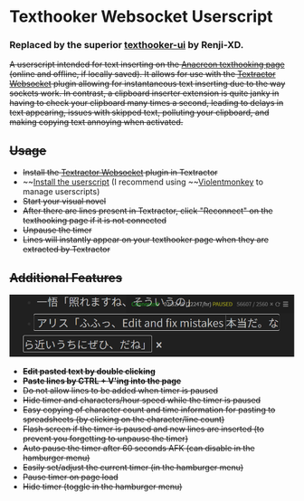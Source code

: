 # Texthooker Websocket Userscript

### Replaced by the superior [texthooker-ui](https://github.com/Renji-XD/texthooker-ui) by Renji-XD.

~~A userscript intended for text inserting on the [Anacreon texthooking page](https://anacreondjt.gitlab.io/texthooker.html) (online and offline, if locally saved). It allows for use with the [Textractor Websocket](https://github.com/sadolit/textractor-websocket) plugin allowing for instantaneous text inserting due to the way sockets work. In contrast, a clipboard inserter extension is quite janky in having to check your clipboard many times a second, leading to delays in text appearing, issues with skipped text, polluting your clipboard, and making copying text annoying when activated.~~

## ~~Usage~~

- ~~Install the [Textractor Websocket](https://github.com/sadolit/textractor-websocket) plugin in Textractor~~
- ~~[Install the userscript](https://github.com/MarvNC/texthooker-websocket/raw/master/texthooker.user.js) (I recommend using ~~[Violentmonkey](https://violentmonkey.github.io/) to manage userscripts)
- ~~Start your visual novel~~
- ~~After there are lines present in Textractor, click "Reconnect" on the texthooking page if it is not connected~~
- ~~Unpause the timer~~
- ~~Lines will instantly appear on your texthooker page when they are extracted by Textractor~~

## ~~Additional Features~~

![](images/chrome_Clipboard_Insertion_Page_-_Anacreon_Edition_-_http_2022-11-22_13-14-29.png)

- ~~**Edit pasted text by double clicking**~~
- ~~**Paste lines by CTRL + V'ing into the page**~~
- ~~Do not allow lines to be added when timer is paused~~
- ~~Hide timer and characters/hour speed while the timer is paused~~
- ~~Easy copying of character count and time information for pasting to spreadsheets (by clicking on the character/line count)~~
- ~~Flash screen if the timer is paused and new lines are inserted (to prevent you forgetting to unpause the timer)~~
- ~~Auto pause the timer after 60 seconds AFK (can disable in the hamburger menu)~~
- ~~Easily set/adjust the current timer (in the hamburger menu)~~
- ~~Pause timer on page load~~
- ~~Hide timer (toggle in the hamburger menu)~~
